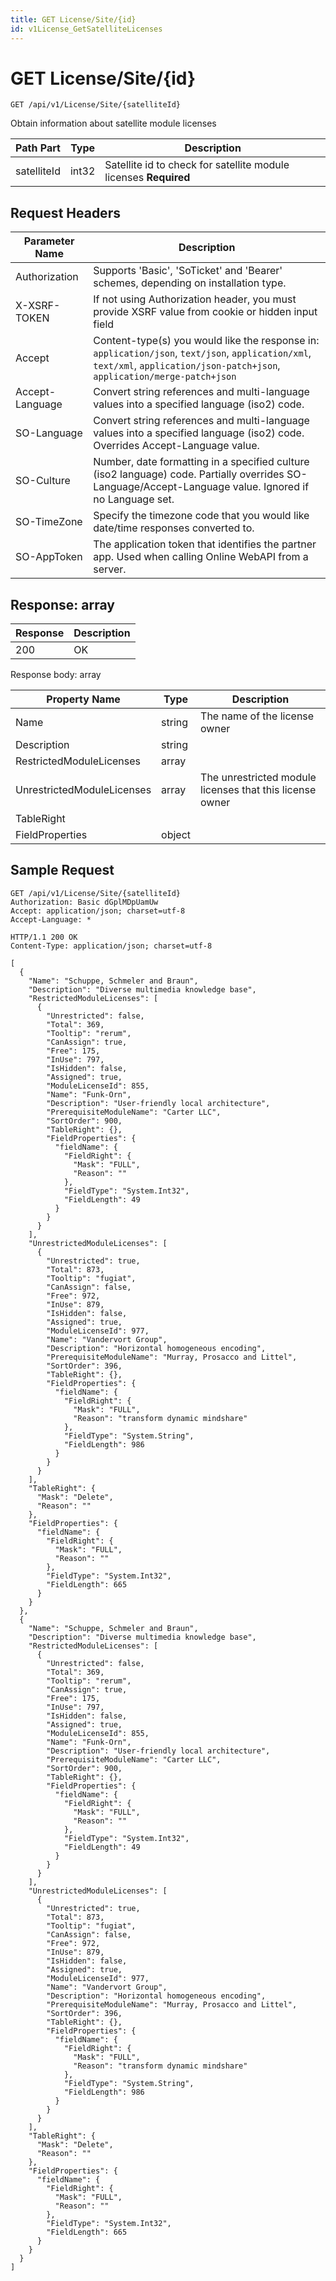 ```yaml
---
title: GET License/Site/{id}
id: v1License_GetSatelliteLicenses
---
```


# GET License/Site/{id}

```http
GET /api/v1/License/Site/{satelliteId}
```

Obtain information about satellite module licenses






| Path Part | Type | Description |
|-----------|------|-------------|
| satelliteId | int32 | Satellite id to check for satellite module licenses **Required** |



## Request Headers

| Parameter Name | Description |
|----------------|-------------|
| Authorization  | Supports 'Basic', 'SoTicket' and 'Bearer' schemes, depending on installation type. |
| X-XSRF-TOKEN   | If not using Authorization header, you must provide XSRF value from cookie or hidden input field |
| Accept         | Content-type(s) you would like the response in: `application/json`, `text/json`, `application/xml`, `text/xml`, `application/json-patch+json`, `application/merge-patch+json` |
| Accept-Language | Convert string references and multi-language values into a specified language (iso2) code. |
| SO-Language | Convert string references and multi-language values into a specified language (iso2) code. Overrides Accept-Language value. |
| SO-Culture | Number, date formatting in a specified culture (iso2 language) code. Partially overrides SO-Language/Accept-Language value. Ignored if no Language set. |
| SO-TimeZone | Specify the timezone code that you would like date/time responses converted to. |
| SO-AppToken | The application token that identifies the partner app. Used when calling Online WebAPI from a server. |


## Response: array



| Response | Description |
|----------------|-------------|
| 200 | OK |

Response body: array

| Property Name | Type |  Description |
|----------------|------|--------------|
| Name | string | The name of the license owner |
| Description | string |  |
| RestrictedModuleLicenses | array |  |
| UnrestrictedModuleLicenses | array | The unrestricted module licenses that this license owner |
| TableRight |  |  |
| FieldProperties | object |  |

## Sample Request

```http!
GET /api/v1/License/Site/{satelliteId}
Authorization: Basic dGplMDpUamUw
Accept: application/json; charset=utf-8
Accept-Language: *
```

```http_
HTTP/1.1 200 OK
Content-Type: application/json; charset=utf-8

[
  {
    "Name": "Schuppe, Schmeler and Braun",
    "Description": "Diverse multimedia knowledge base",
    "RestrictedModuleLicenses": [
      {
        "Unrestricted": false,
        "Total": 369,
        "Tooltip": "rerum",
        "CanAssign": true,
        "Free": 175,
        "InUse": 797,
        "IsHidden": false,
        "Assigned": true,
        "ModuleLicenseId": 855,
        "Name": "Funk-Orn",
        "Description": "User-friendly local architecture",
        "PrerequisiteModuleName": "Carter LLC",
        "SortOrder": 900,
        "TableRight": {},
        "FieldProperties": {
          "fieldName": {
            "FieldRight": {
              "Mask": "FULL",
              "Reason": ""
            },
            "FieldType": "System.Int32",
            "FieldLength": 49
          }
        }
      }
    ],
    "UnrestrictedModuleLicenses": [
      {
        "Unrestricted": true,
        "Total": 873,
        "Tooltip": "fugiat",
        "CanAssign": false,
        "Free": 972,
        "InUse": 879,
        "IsHidden": false,
        "Assigned": true,
        "ModuleLicenseId": 977,
        "Name": "Vandervort Group",
        "Description": "Horizontal homogeneous encoding",
        "PrerequisiteModuleName": "Murray, Prosacco and Littel",
        "SortOrder": 396,
        "TableRight": {},
        "FieldProperties": {
          "fieldName": {
            "FieldRight": {
              "Mask": "FULL",
              "Reason": "transform dynamic mindshare"
            },
            "FieldType": "System.String",
            "FieldLength": 986
          }
        }
      }
    ],
    "TableRight": {
      "Mask": "Delete",
      "Reason": ""
    },
    "FieldProperties": {
      "fieldName": {
        "FieldRight": {
          "Mask": "FULL",
          "Reason": ""
        },
        "FieldType": "System.Int32",
        "FieldLength": 665
      }
    }
  },
  {
    "Name": "Schuppe, Schmeler and Braun",
    "Description": "Diverse multimedia knowledge base",
    "RestrictedModuleLicenses": [
      {
        "Unrestricted": false,
        "Total": 369,
        "Tooltip": "rerum",
        "CanAssign": true,
        "Free": 175,
        "InUse": 797,
        "IsHidden": false,
        "Assigned": true,
        "ModuleLicenseId": 855,
        "Name": "Funk-Orn",
        "Description": "User-friendly local architecture",
        "PrerequisiteModuleName": "Carter LLC",
        "SortOrder": 900,
        "TableRight": {},
        "FieldProperties": {
          "fieldName": {
            "FieldRight": {
              "Mask": "FULL",
              "Reason": ""
            },
            "FieldType": "System.Int32",
            "FieldLength": 49
          }
        }
      }
    ],
    "UnrestrictedModuleLicenses": [
      {
        "Unrestricted": true,
        "Total": 873,
        "Tooltip": "fugiat",
        "CanAssign": false,
        "Free": 972,
        "InUse": 879,
        "IsHidden": false,
        "Assigned": true,
        "ModuleLicenseId": 977,
        "Name": "Vandervort Group",
        "Description": "Horizontal homogeneous encoding",
        "PrerequisiteModuleName": "Murray, Prosacco and Littel",
        "SortOrder": 396,
        "TableRight": {},
        "FieldProperties": {
          "fieldName": {
            "FieldRight": {
              "Mask": "FULL",
              "Reason": "transform dynamic mindshare"
            },
            "FieldType": "System.String",
            "FieldLength": 986
          }
        }
      }
    ],
    "TableRight": {
      "Mask": "Delete",
      "Reason": ""
    },
    "FieldProperties": {
      "fieldName": {
        "FieldRight": {
          "Mask": "FULL",
          "Reason": ""
        },
        "FieldType": "System.Int32",
        "FieldLength": 665
      }
    }
  }
]
```